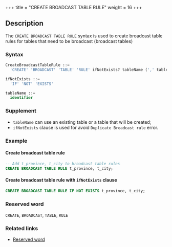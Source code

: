 +++
title = "CREATE BROADCAST TABLE RULE"
weight = 16
+++

## Description

The `CREATE BROADCAST TABLE RULE` syntax is used to create broadcast table rules for tables that need to be
broadcast (broadcast tables)

### Syntax

```sql
CreateBroadcastTableRule ::=
  'CREATE' 'BROADCAST' 'TABLE' 'RULE' ifNotExists? tableName (',' tableName)* 

ifNotExists ::=
  'IF' 'NOT' 'EXISTS'

tableName ::=
  identifier
```

### Supplement

- `tableName` can use an existing table or a table that will be created;
- `ifNotExists` clause is used for avoid `Duplicate Broadcast rule` error.

### Example

#### Create broadcast table rule

```sql
-- Add t_province, t_city to broadcast table rules
CREATE BROADCAST TABLE RULE t_province, t_city;
```

#### Create broadcast table rule with `ifNotExists` clause

```sql
CREATE BROADCAST TABLE RULE IF NOT EXISTS t_province, t_city;
```

### Reserved word

`CREATE`, `BROADCAST`, `TABLE`, `RULE`

### Related links

- [Reserved word](/en/reference/distsql/syntax/reserved-word/)
